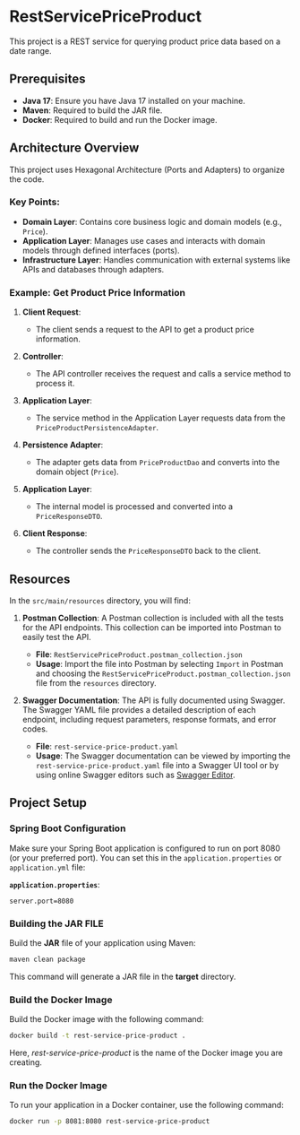 # RestServicePriceProduct

This project is a REST service for querying product price data based on a date range.

## Prerequisites

- **Java 17**: Ensure you have Java 17 installed on your machine.
- **Maven**: Required to build the JAR file.
- **Docker**: Required to build and run the Docker image.

## Architecture Overview

This project uses Hexagonal Architecture (Ports and Adapters) to organize the code.

### Key Points:
- **Domain Layer**: Contains core business logic and domain models (e.g., `Price`).
- **Application Layer**: Manages use cases and interacts with domain models through defined interfaces (ports).
- **Infrastructure Layer**: Handles communication with external systems like APIs and databases through adapters.

### Example: Get Product Price Information

1. **Client Request**:
   - The client sends a request to the API to get a product price information.

2. **Controller**:
   - The API controller receives the request and calls a service method to process it.

3. **Application Layer**:
   - The service method in the Application Layer requests data from the `PriceProductPersistenceAdapter`.

4. **Persistence Adapter**:
   - The adapter gets data from `PriceProductDao` and converts into the domain object (`Price`).

5. **Application Layer**:
   - The internal model is processed and converted into a `PriceResponseDTO`.

6. **Client Response**:
   - The controller sends the `PriceResponseDTO` back to the client.

## Resources

In the `src/main/resources` directory, you will find:

1. **Postman Collection**: A Postman collection is included with all the tests for the API endpoints. This collection can be imported into Postman to easily test the API.

    - **File**: `RestServicePriceProduct.postman_collection.json`
    - **Usage**: Import the file into Postman by selecting `Import` in Postman and choosing the `RestServicePriceProduct.postman_collection.json` file from the `resources` directory.

2. **Swagger Documentation**: The API is fully documented using Swagger. The Swagger YAML file provides a detailed description of each endpoint, including request parameters, response formats, and error codes.

    - **File**: `rest-service-price-product.yaml`
    - **Usage**: The Swagger documentation can be viewed by importing the `rest-service-price-product.yaml` file into a Swagger UI tool or by using online Swagger editors such as [Swagger Editor](https://editor.swagger.io/).

   
## Project Setup

### Spring Boot Configuration

Make sure your Spring Boot application is configured to run on port 8080 (or your preferred port). You can set this in the `application.properties` or `application.yml` file:

**`application.properties`**:
```properties
server.port=8080
```

### Building the JAR FILE
Build the **JAR** file of your application using Maven:
```bash
maven clean package
```
This command will generate a JAR file in the **target** directory.

### Build the Docker Image
Build the Docker image with the following command:
```bash
docker build -t rest-service-price-product .
```
Here, *rest-service-price-product* is the name of the Docker image you are creating.

### Run the Docker Image
To run your application in a Docker container, use the following command:
```bash
docker run -p 8081:8080 rest-service-price-product
```